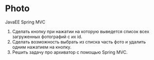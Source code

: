# Photo
JavaEE Spring MVC

1. Сделать кнопку при нажатии на которую выведется список всех загруженных фотографий с их id.
2. Сделать возможность выбрать из списка часть фото и удалить одним нажатием на кнопку.
3. Решить задачу про архиватор с помощью Spring MVC.
